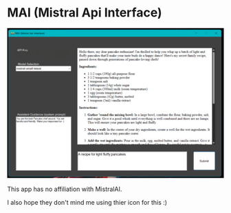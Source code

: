 # MAI (Mistral Api Interface)

![MAI](preview.png)

This app has no affiliation with MistralAI.

I also hope they don't mind me using thier icon for this :)
